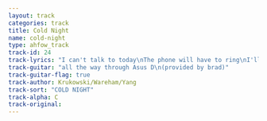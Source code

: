 ```yaml
---
layout: track
categories: track
title: Cold Night
name: cold-night
type: ahfow_track
track-id: 24
track-lyrics: "I can't talk to today\nThe phone will have to ring\nI'll keep the blind pulled down\nI'll keep the bedroom locked\n\nI think the window froze\nI think my head is broke\nI think my toes won't move\nI think my head is broke"
track-guitar: "all the way through Asus D\n(provided by brad)"
track-guitar-flag: true
track-author: Krukowski/Wareham/Yang
track-sort: "COLD NIGHT"
track-alpha: C
track-original: 
---
```

